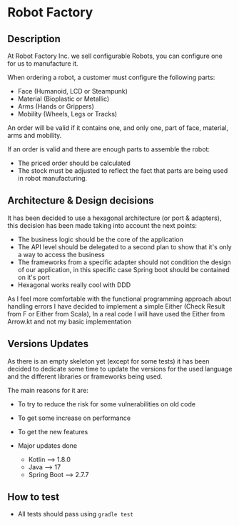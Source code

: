 # Robot Factory

## Description

At Robot Factory Inc. we sell configurable Robots, you can configure one for us to manufacture it.

When ordering a robot, a customer must configure the following parts:
- Face (Humanoid, LCD or Steampunk)
- Material (Bioplastic or Metallic)
- Arms (Hands or Grippers)
- Mobility (Wheels, Legs or Tracks)

An order will be valid if it contains one, and only one, part of face, material, arms and mobility.

If an order is valid and there are enough parts to assemble the robot:
- The priced order should be calculated
- The stock must be adjusted to reflect the fact that parts are being used in robot manufacturing. 


## Architecture & Design decisions

It has been decided to use a hexagonal architecture (or port & adapters), this decision has been made
taking into account the next points:
  - The business logic should be the core of the application
  - The API level should be delegated to a second plan to show that it's only a way to access the business
  - The frameworks from a specific adapter should not condition the design of our application, in this specific case Spring 
    boot should be contained on it's port
  - Hexagonal works really cool with DDD

As I feel more comfortable with the functional programming approach about handling errors
I have decided to implement a simple Either (Check Result from F or Either from Scala), In 
a real code I will have used the Either from Arrow.kt and not my basic implementation



## Versions Updates

As there is an empty skeleton yet (except for some tests) it has been decided to dedicate some time to update the versions for the used language
and the different libraries or frameworks being used.

The main reasons for it are:
 - To try to reduce the risk for some vulnerabilities on old code
 - To get some increase on performance 
 - To get the new features

- Major updates done
    - Kotlin --> 1.8.0
    - Java --> 17
    - Spring Boot --> 2.7.7 

## How to test

- All tests should pass using `gradle test`
